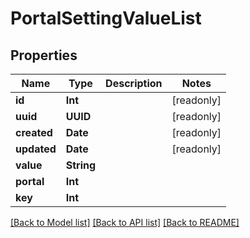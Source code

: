 # PortalSettingValueList

## Properties
Name | Type | Description | Notes
------------ | ------------- | ------------- | -------------
**id** | **Int** |  | [readonly] 
**uuid** | **UUID** |  | [readonly] 
**created** | **Date** |  | [readonly] 
**updated** | **Date** |  | [readonly] 
**value** | **String** |  | 
**portal** | **Int** |  | 
**key** | **Int** |  | 

[[Back to Model list]](../README.md#documentation-for-models) [[Back to API list]](../README.md#documentation-for-api-endpoints) [[Back to README]](../README.md)


